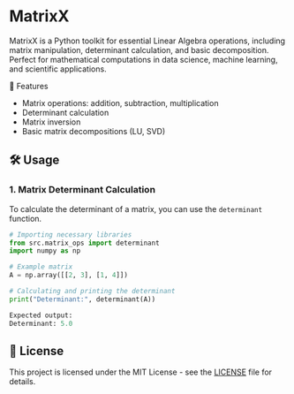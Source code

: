 # MatrixX
MatrixX is a Python toolkit for essential Linear Algebra operations, including matrix manipulation, determinant calculation, and basic decomposition. Perfect for mathematical computations in data science, machine learning, and scientific applications.


🚀 Features

- Matrix operations: addition, subtraction, multiplication
- Determinant calculation
- Matrix inversion
- Basic matrix decompositions (LU, SVD)

## 🛠️ Usage

### 1. **Matrix Determinant Calculation**

To calculate the determinant of a matrix, you can use the `determinant` function.

```python
# Importing necessary libraries
from src.matrix_ops import determinant
import numpy as np

# Example matrix
A = np.array([[2, 3], [1, 4]])

# Calculating and printing the determinant
print("Determinant:", determinant(A))

Expected output:
Determinant: 5.0

```

## 📜 License

This project is licensed under the MIT License - see the [LICENSE](LICENSE) file for details.

